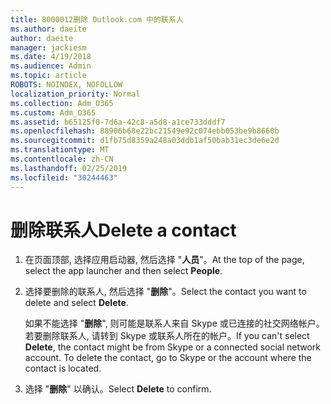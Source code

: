 ```yaml
---
title: 8000012删除 Outlook.com 中的联系人
ms.author: daeite
author: daeite
manager: jackiesm
ms.date: 4/19/2018
ms.audience: Admin
ms.topic: article
ROBOTS: NOINDEX, NOFOLLOW
localization_priority: Normal
ms.collection: Adm_O365
ms.custom: Adm_O365
ms.assetid: b65125f0-7d6a-42c8-a5d8-a1ce733dddf7
ms.openlocfilehash: 88906b68e22bc21549e92c074ebb053be9b8660b
ms.sourcegitcommit: d1fb75d8359a248a03ddb1af50bab31ec3de6e2d
ms.translationtype: MT
ms.contentlocale: zh-CN
ms.lasthandoff: 02/25/2019
ms.locfileid: "30244463"
---
```

# <a name="delete-a-contact"></a><span data-ttu-id="b2ab8-102">删除联系人</span><span class="sxs-lookup"><span data-stu-id="b2ab8-102">Delete a contact</span></span>

1. <span data-ttu-id="b2ab8-103">在页面顶部, 选择应用启动器, 然后选择 "**人员**"。</span><span class="sxs-lookup"><span data-stu-id="b2ab8-103">At the top of the page, select the app launcher  and then select **People**.</span></span> 
    
2. <span data-ttu-id="b2ab8-104">选择要删除的联系人, 然后选择 "**删除**"。</span><span class="sxs-lookup"><span data-stu-id="b2ab8-104">Select the contact you want to delete and select **Delete**.</span></span>
    
    <span data-ttu-id="b2ab8-p101">如果不能选择 "**删除**", 则可能是联系人来自 Skype 或已连接的社交网络帐户。若要删除联系人, 请转到 Skype 或联系人所在的帐户。</span><span class="sxs-lookup"><span data-stu-id="b2ab8-p101">If you can't select **Delete**, the contact might be from Skype or a connected social network account. To delete the contact, go to Skype or the account where the contact is located.</span></span>
    
3. <span data-ttu-id="b2ab8-107">选择 "**删除**" 以确认。</span><span class="sxs-lookup"><span data-stu-id="b2ab8-107">Select **Delete** to confirm.</span></span> 
    

